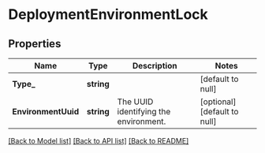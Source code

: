 # DeploymentEnvironmentLock

## Properties
Name | Type | Description | Notes
------------ | ------------- | ------------- | -------------
**Type_** | **string** |  | [default to null]
**EnvironmentUuid** | **string** | The UUID identifying the environment. | [optional] [default to null]

[[Back to Model list]](../README.md#documentation-for-models) [[Back to API list]](../README.md#documentation-for-api-endpoints) [[Back to README]](../README.md)

